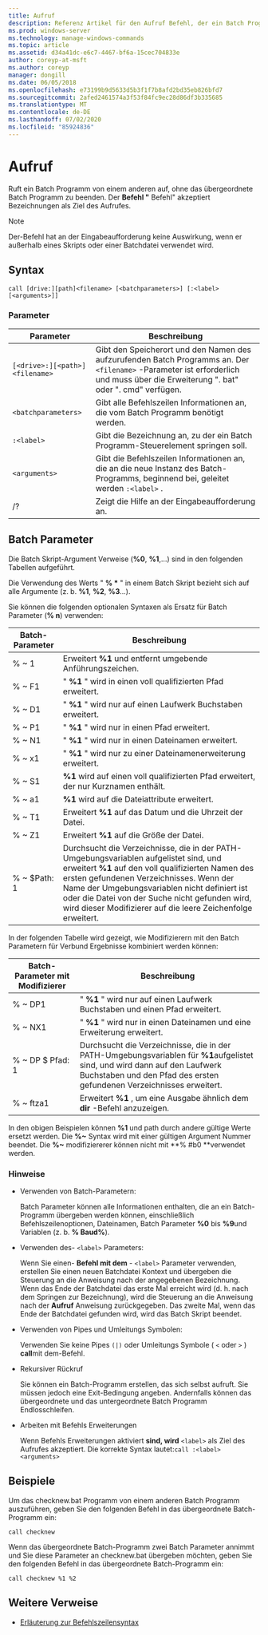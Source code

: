 ```yaml
---
title: Aufruf
description: Referenz Artikel für den Aufruf Befehl, der ein Batch Programm von einem anderen aufruft, ohne das übergeordnete Batch Programm zu beenden.
ms.prod: windows-server
ms.technology: manage-windows-commands
ms.topic: article
ms.assetid: d34a41dc-e6c7-4467-bf6a-15cec704833e
author: coreyp-at-msft
ms.author: coreyp
manager: dongill
ms.date: 06/05/2018
ms.openlocfilehash: e73199b9d5633d5b3f1f7b8afd2bd35eb826bfd7
ms.sourcegitcommit: 2afed2461574a3f53f84fc9ec28d86df3b335685
ms.translationtype: MT
ms.contentlocale: de-DE
ms.lasthandoff: 07/02/2020
ms.locfileid: "85924836"
---
```

# <a name="call"></a>Aufruf

Ruft ein Batch Programm von einem anderen auf, ohne das übergeordnete Batch Programm zu beenden. Der **Befehl "** Befehl" akzeptiert Bezeichnungen als Ziel des Aufrufes.

> [!NOTE]
> Der-Befehl hat an der Eingabeaufforderung keine Auswirkung, wenn er außerhalb eines Skripts oder einer Batchdatei verwendet wird.

## <a name="syntax"></a>Syntax

```
call [drive:][path]<filename> [<batchparameters>] [:<label> [<arguments>]]
```

### <a name="parameters"></a>Parameter

| Parameter | Beschreibung |
| --------- | ----------- |
| `[<drive>:][<path>]<filename>` | Gibt den Speicherort und den Namen des aufzurufenden Batch Programms an. Der `<filename>` -Parameter ist erforderlich und muss über die Erweiterung ". bat" oder ". cmd" verfügen. |
| `<batchparameters>` | Gibt alle Befehlszeilen Informationen an, die vom Batch Programm benötigt werden. |
| `:<label>` | Gibt die Bezeichnung an, zu der ein Batch Programm-Steuerelement springen soll. |
| `<arguments>` | Gibt die Befehlszeilen Informationen an, die an die neue Instanz des Batch-Programms, beginnend bei, geleitet werden `:<label>` .|
| /? | Zeigt die Hilfe an der Eingabeaufforderung an. |

## <a name="batch-parameters"></a>Batch Parameter

Die Batch Skript-Argument Verweise (**%0**, **%1**,...) sind in den folgenden Tabellen aufgeführt.

Die Verwendung des Werts " **% &#42;** " in einem Batch Skript bezieht sich auf alle Argumente (z. b. **%1**, **%2**, **%3**...).

Sie können die folgenden optionalen Syntaxen als Ersatz für Batch Parameter (**% n**) verwenden:

| Batch-Parameter | Beschreibung |
| --------------- | ----------- |
| % ~ 1 | Erweitert **%1** und entfernt umgebende Anführungszeichen. |
| % ~ F1 | " **%1** " wird in einen voll qualifizierten Pfad erweitert. |
| % ~ D1 | " **%1** " wird nur auf einen Laufwerk Buchstaben erweitert. |
| % ~ P1 | " **%1** " wird nur in einen Pfad erweitert. |
| % ~ N1 | " **%1** " wird nur in einen Dateinamen erweitert. |
| % ~ x1 | " **%1** " wird nur zu einer Dateinamenerweiterung erweitert. |
| % ~ S1 | **%1** wird auf einen voll qualifizierten Pfad erweitert, der nur Kurznamen enthält. |
| % ~ a1 | **%1** wird auf die Dateiattribute erweitert. |
| % ~ T1 | Erweitert **%1** auf das Datum und die Uhrzeit der Datei. |
| % ~ Z1 | Erweitert **%1** auf die Größe der Datei. |
| % ~ $Path: 1 | Durchsucht die Verzeichnisse, die in der PATH-Umgebungsvariablen aufgelistet sind, und erweitert **%1** auf den voll qualifizierten Namen des ersten gefundenen Verzeichnisses. Wenn der Name der Umgebungsvariablen nicht definiert ist oder die Datei von der Suche nicht gefunden wird, wird dieser Modifizierer auf die leere Zeichenfolge erweitert. |

In der folgenden Tabelle wird gezeigt, wie Modifizierern mit den Batch Parametern für Verbund Ergebnisse kombiniert werden können:

| Batch-Parameter mit Modifizierer | Beschreibung |
| ----------------------------- | ----------- |
| % ~ DP1 | " **%1** " wird nur auf einen Laufwerk Buchstaben und einen Pfad erweitert. |
| % ~ NX1 | " **%1** " wird nur in einen Dateinamen und eine Erweiterung erweitert. |
| % ~ DP $ Pfad: 1 | Durchsucht die Verzeichnisse, die in der PATH-Umgebungsvariablen für **%1**aufgelistet sind, und wird dann auf den Laufwerk Buchstaben und den Pfad des ersten gefundenen Verzeichnisses erweitert. |
| % ~ ftza1 | Erweitert **%1** , um eine Ausgabe ähnlich dem **dir** -Befehl anzuzeigen. |

In den obigen Beispielen können **%1** und path durch andere gültige Werte ersetzt werden. Die **%~** Syntax wird mit einer gültigen Argument Nummer beendet. Die **%~** modifiziererer können nicht mit **% #b0 **verwendet werden.

### <a name="remarks"></a>Hinweise

- Verwenden von Batch-Parametern:

    Batch Parameter können alle Informationen enthalten, die an ein Batch-Programm übergeben werden können, einschließlich Befehlszeilenoptionen, Dateinamen, Batch Parameter **%0** bis **%9**und Variablen (z. b. **% Baud%**).

- Verwenden des- `<label>` Parameters:

    Wenn Sie einen- **Befehl mit dem** - `<label>` Parameter verwenden, erstellen Sie einen neuen Batchdatei Kontext und übergeben die Steuerung an die Anweisung nach der angegebenen Bezeichnung. Wenn das Ende der Batchdatei das erste Mal erreicht wird (d. h. nach dem Springen zur Bezeichnung), wird die Steuerung an die Anweisung nach der **Aufruf** Anweisung zurückgegeben. Das zweite Mal, wenn das Ende der Batchdatei gefunden wird, wird das Batch Skript beendet.

- Verwenden von Pipes und Umleitungs Symbolen:

    Verwenden Sie keine Pipes `(|)` oder Umleitungs Symbole ( `<` oder `>` ) **call**mit dem-Befehl.

- Rekursiver Rückruf

    Sie können ein Batch-Programm erstellen, das sich selbst aufruft. Sie müssen jedoch eine Exit-Bedingung angeben. Andernfalls können das übergeordnete und das untergeordnete Batch Programm Endlosschleifen.

- Arbeiten mit Befehls Erweiterungen

    Wenn Befehls Erweiterungen aktiviert **sind, wird** `<label>` als Ziel des Aufrufes akzeptiert. Die korrekte Syntax lautet:`call :<label> <arguments>`

## <a name="examples"></a>Beispiele

Um das checknew.bat Programm von einem anderen Batch Programm auszuführen, geben Sie den folgenden Befehl in das übergeordnete Batch-Programm ein:

```
call checknew
```

Wenn das übergeordnete Batch-Programm zwei Batch Parameter annimmt und Sie diese Parameter an checknew.bat übergeben möchten, geben Sie den folgenden Befehl in das übergeordnete Batch-Programm ein:

```
call checknew %1 %2
```

## <a name="additional-references"></a>Weitere Verweise

- [Erläuterung zur Befehlszeilensyntax](command-line-syntax-key.md)
